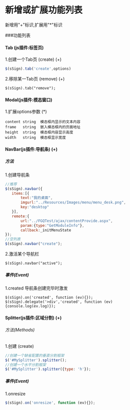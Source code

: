 新增或扩展功能列表
====================
新增用"+"标识,扩展用"*"标识

###功能列表
#### Tab (js插件:标签页)
1.创建一个Tab页 (create) (+)
```javascript
$(sSign).tab('create',options)
```
2.移除某一Tab页 (remove) (+)
```javasctipt
$(sSign).tab("remove");
```
#### Modal(js插件:模态窗口)
1.扩展options参数 (*)

	content string	模态框内显示的文本内容
	frame	string	嵌入模态框内的页面地址
	height	string	模态框内容显示高度
	width	string	模态框显示宽度
#### NavBar(js插件:导航条) (+)
##### 方法
1.创建导航条
```javascript
//推荐
$(sSign).navbar({
   items:[{
       text:"我的桌面",
       imgurl:"../Resources/Images/menu/menu_desk.png",
       key:"desktop"
   }],
   remote:{
       url:"../FGQTest/ajax/contentProvide.aspx",
       param:{type:"GetModuleInfo"},
       callback:_initMenuState
});
//空列表
$(sSign).navbar("create");
```
2.激活某个导航栏
```javasctipt
$(sSign).navbar("active");
```
##### 事件(Event)
1.created 导航条创建完毕时激发
```javasctipt
$(sSign).on('created', function (ev){});
$(sSign).delegate('>div','created', function (ev){console.log(ev.log)});
```
#### Splitter(js插件:区域分割) (+)
###### 方法(Methods)
1.创建 (create)
```javascript
//创建一个缺省配置的垂直分割框架 
$('#MySplitter').splitter();
//创建一个水平分割框架
$('#MySplitter').splitter({type: 'h'});
```

##### 事件(Event)
1.onresize
```javascript
$(sSign).on('onresize', function (ev){});
```
